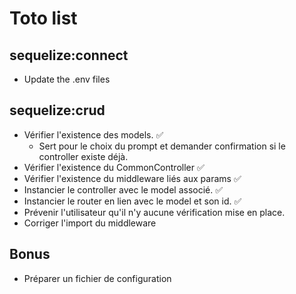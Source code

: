 # Toto list

## sequelize:connect

- Update the .env files

## sequelize:crud

- Vérifier l'existence des models. :white_check_mark:
  - Sert pour le choix du prompt et demander confirmation si le controller existe déjà.
- Vérifier l'existence du CommonController :white_check_mark:
- Vérifier l'existence du middleware liés aux params :white_check_mark:
- Instancier le controller avec le model associé. :white_check_mark:
- Instancier le router en lien avec le model et son id. :white_check_mark:
- Prévenir l'utilisateur qu'il n'y aucune vérification mise en place.
- Corriger l'import du middleware

## Bonus

- Préparer un fichier de configuration

